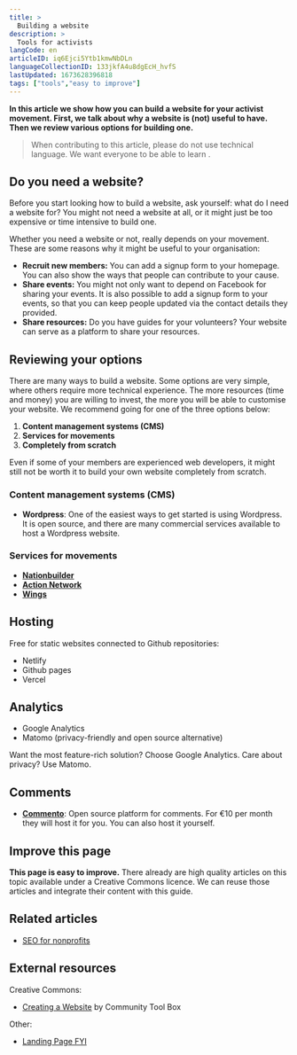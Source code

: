 ```yaml
---
title: >
  Building a website
description: >
  Tools for activists
langCode: en
articleID: iq6Ejci5Ytb1kmwNbDLn
languageCollectionID: 133jkfA4u8dgEcH_hvfS
lastUpdated: 1673628396818
tags: ["tools","easy to improve"]
---
```


**In this article we show how you can build a website for your activist movement. First, we talk about why a website is (not) useful to have. Then we review various options for building one.**

> When contributing to this article, please do not use technical language. We want everyone to be able to learn .

## Do you need a website?

Before you start looking how to build a website, ask yourself: what do I need a website for? You might not need a website at all, or it might just be too expensive or time intensive to build one.

Whether you need a website or not, really depends on your movement. These are some reasons why it might be useful to your organisation:

-   **Recruit new members:** You can add a signup form to your homepage. You can also show the ways that people can contribute to your cause.
-   **Share events:** You might not only want to depend on Facebook for sharing your events. It is also possible to add a signup form to your events, so that you can keep people updated via the contact details they provided.
-   **Share resources:** Do you have guides for your volunteers? Your website can serve as a platform to share your resources.

## Reviewing your options

There are many ways to build a website. Some options are very simple, where others require more technical experience. The more resources (time and money) you are willing to invest, the more you will be able to customise your website. We recommend going for one of the three options below:

1.  **Content management systems (CMS)**
2.  **Services for movements**
3.  **Completely from scratch**

Even if some of your members are experienced web developers, it might still not be worth it to build your own website completely from scratch.

### Content management systems (CMS)

-   **Wordpress**: One of the easiest ways to get started is using Wordpress. It is open source, and there are many commercial services available to host a Wordpress website.

### **Services for movements**

-   [**Nationbuilder**](https://nationbuilder.com)
-   [**Action Network**](https://actionnetwork.org)
-   [**Wings**](https://wings.dev)

## Hosting

Free for static websites connected to Github repositories:

-   Netlify
-   Github pages
-   Vercel

## Analytics

-   Google Analytics
-   Matomo (privacy-friendly and open source alternative)

Want the most feature-rich solution? Choose Google Analytics. Care about privacy? Use Matomo.

## Comments

-   [**Commento**](https://commento.io): Open source platform for comments. For €10 per month they will host it for you. You can also host it yourself.

## Improve this page

**This page is easy to improve.** There already are high quality articles on this topic available under a Creative Commons licence. We can reuse those articles and integrate their content with this guide.

## Related articles

-   [SEO for nonprofits](/tools/seo)

## External resources

Creative Commons:

-   [Creating a Website](https://ctb.ku.edu/en/table-of-contents/participation/promoting-interest/website/main) by Community Tool Box

Other:

-   [Landing Page FYI](https://landingpage.fyi)